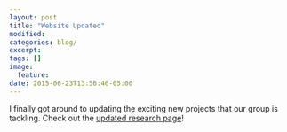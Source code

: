 ```yaml
---
layout: post
title: "Website Updated"
modified:
categories: blog/
excerpt:
tags: []
image:
  feature:
date: 2015-06-23T13:56:46-05:00
---
```


I finally got around to updating the exciting new projects that our group is tackling.  Check out the [updated research page](http://germslab.org/research/)!

